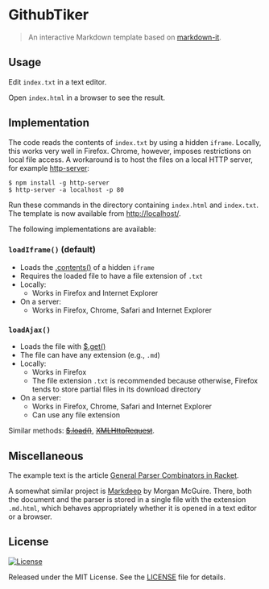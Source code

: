GithubTiker
=================

> An interactive Markdown template based on
> [markdown-it](https://github.com/markdown-it/markdown-it).

Usage
-----

Edit `index.txt` in a text editor.

Open `index.html` in a browser to see the result.

Implementation
--------------

The code reads the contents of `index.txt` by using a hidden `iframe`.
Locally, this works very well in Firefox. Chrome, however, imposes
restrictions on local file access. A workaround is to host the files
on a local HTTP server, for example
[http-server](https://www.npmjs.com/package/http-server):

    $ npm install -g http-server
    $ http-server -a localhost -p 80

Run these commands in the directory containing `index.html` and
`index.txt`. The template is now available from <http://localhost/>.

The following implementations are available:

### `loadIframe()` (default)

-   Loads the
    [.contents()](http://stackoverflow.com/questions/1796619/how-to-access-the-content-of-an-iframe-with-jquery)
    of a hidden `iframe`
-   Requires the loaded file to have a file extension of `.txt`
-   Locally:
    -   Works in Firefox and Internet Explorer
-   On a server:
    -   Works in Firefox, Chrome, Safari and Internet Explorer

### `loadAjax()`

-   Loads the file with [$.get()](https://api.jquery.com/jquery.get/)
-   The file can have any extension (e.g., `.md`)
-   Locally:
    -   Works in Firefox
    -   The file extension `.txt` is recommended because otherwise,
        Firefox tends to store partial files in its download directory
-   On a server:
    -   Works in Firefox, Chrome, Safari and Internet Explorer
    -   Can use any file extension

Similar methods: ~~[$.load()](http://api.jquery.com/load/)~~,
    ~~[XMLHttpRequest](http://stackoverflow.com/questions/14446447/javascript-read-local-text-file)~~.

Miscellaneous
-------------

The example text is the article
[General Parser Combinators in Racket](https://epsil.github.io/gll/).

A somewhat similar project is
[Markdeep](https://casual-effects.com/markdeep/) by Morgan McGuire.
There, both the document and the parser is stored in a single file
with the extension `.md.html`, which behaves appropriately whether it
is opened in a text editor or a browser.

License
-------

[![License][license-image]][license-url]

Released under the MIT License. See the [LICENSE](LICENSE) file
for details.

[license-image]: https://img.shields.io/npm/l/markdownlint.svg
[license-url]: http://opensource.org/licenses/MIT
